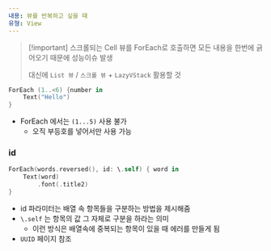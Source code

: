 ```yaml
---
내용: 뷰를 반복하고 싶을 때
유형: View
---
```

> [!important] 스크롤되는 Cell 뷰를 ForEach로 호출하면 모든 내용을 한번에 긁어오기 때문에 성능이슈 발생
> 
> 대신에 `List 뷰` / `스크롤 뷰` + `LazyVStack` 활용할 것

  

```Swift
ForEach (1..<6) {number in
	Text("Hello")
}
```

- ForEach 에서는 `(1...5)` 사용 불가
    - 오직 부등호를 넣어서만 사용 가능

  

### id

```Swift
ForEach(words.reversed(), id: \.self) { word in
    Text(word)
        .font(.title2)
}
```

- id 파라미터는 배열 속 항목들을 구분하는 방법을 제시해줌
- `\.self` 는 항목의 값 그 자체로 구분을 하라는 의미
    - 이런 방식은 배열속에 중복되는 항목이 있을 때 에러를 만들게 됨
- `UUID` 페이지 참조